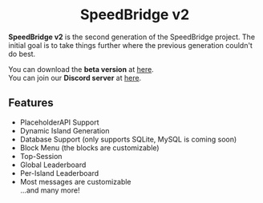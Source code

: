 <div align="center">
  <h1>SpeedBridge v2
</div>

__SpeedBridge v2__ is the second generation of the SpeedBridge project. The initial goal is to take things further where the previous generation couldn't do best.

You can download the __beta version__ at [here](https://speedbridge.tofpu.me/download).  
You can join our __Discord server__ at [here](https://discord.gg/rjks6D5Ynq).

Features
---
- PlaceholderAPI Support
- Dynamic Island Generation
- Database Support (only supports SQLite, MySQL is coming soon)
- Block Menu (the blocks are customizable)
- Top-Session
- Global Leaderboard
- Per-Island Leaderboard
- Most messages are customizable  
...and many more!
